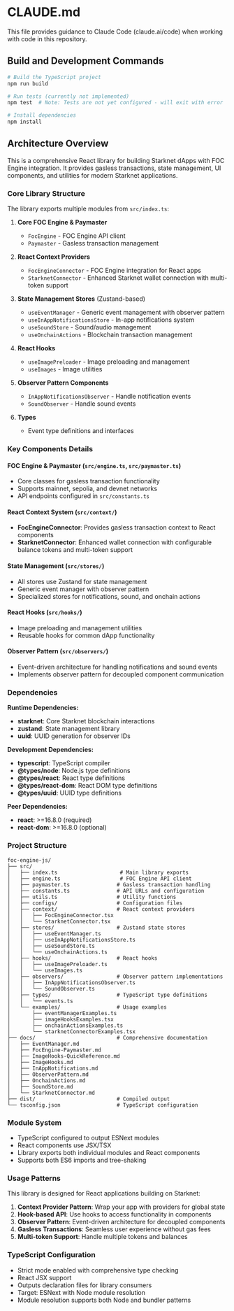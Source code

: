 # CLAUDE.md

This file provides guidance to Claude Code (claude.ai/code) when working with code in this repository.

## Build and Development Commands

```bash
# Build the TypeScript project
npm run build

# Run tests (currently not implemented)
npm test  # Note: Tests are not yet configured - will exit with error

# Install dependencies
npm install
```

## Architecture Overview

This is a comprehensive React library for building Starknet dApps with FOC Engine integration. It provides gasless transactions, state management, UI components, and utilities for modern Starknet applications.

### Core Library Structure

The library exports multiple modules from `src/index.ts`:

1. **Core FOC Engine & Paymaster**
   - `FocEngine` - FOC Engine API client
   - `Paymaster` - Gasless transaction management

2. **React Context Providers** 
   - `FocEngineConnector` - FOC Engine integration for React apps
   - `StarknetConnector` - Enhanced Starknet wallet connection with multi-token support

3. **State Management Stores** (Zustand-based)
   - `useEventManager` - Generic event management with observer pattern
   - `useInAppNotificationsStore` - In-app notifications system
   - `useSoundStore` - Sound/audio management
   - `useOnchainActions` - Blockchain transaction management

4. **React Hooks**
   - `useImagePreloader` - Image preloading and management
   - `useImages` - Image utilities

5. **Observer Pattern Components**
   - `InAppNotificationsObserver` - Handle notification events
   - `SoundObserver` - Handle sound events

6. **Types**
   - Event type definitions and interfaces

### Key Components Details

#### FOC Engine & Paymaster (`src/engine.ts`, `src/paymaster.ts`)
- Core classes for gasless transaction functionality
- Supports mainnet, sepolia, and devnet networks
- API endpoints configured in `src/constants.ts`

#### React Context System (`src/context/`)
- **FocEngineConnector**: Provides gasless transaction context to React components
- **StarknetConnector**: Enhanced wallet connection with configurable balance tokens and multi-token support

#### State Management (`src/stores/`)
- All stores use Zustand for state management
- Generic event manager with observer pattern
- Specialized stores for notifications, sound, and onchain actions

#### React Hooks (`src/hooks/`)
- Image preloading and management utilities
- Reusable hooks for common dApp functionality

#### Observer Pattern (`src/observers/`)
- Event-driven architecture for handling notifications and sound events
- Implements observer pattern for decoupled component communication

### Dependencies

**Runtime Dependencies:**
- **starknet**: Core Starknet blockchain interactions
- **zustand**: State management library
- **uuid**: UUID generation for observer IDs

**Development Dependencies:**
- **typescript**: TypeScript compiler
- **@types/node**: Node.js type definitions
- **@types/react**: React type definitions  
- **@types/react-dom**: React DOM type definitions
- **@types/uuid**: UUID type definitions

**Peer Dependencies:**
- **react**: >=16.8.0 (required)
- **react-dom**: >=16.8.0 (optional)

### Project Structure

```
foc-engine-js/
├── src/
│   ├── index.ts                    # Main library exports
│   ├── engine.ts                   # FOC Engine API client
│   ├── paymaster.ts               # Gasless transaction handling
│   ├── constants.ts               # API URLs and configuration
│   ├── utils.ts                   # Utility functions
│   ├── configs/                   # Configuration files
│   ├── context/                   # React context providers
│   │   ├── FocEngineConnector.tsx
│   │   └── StarknetConnector.tsx
│   ├── stores/                    # Zustand state stores
│   │   ├── useEventManager.ts
│   │   ├── useInAppNotificationsStore.ts
│   │   ├── useSoundStore.ts
│   │   └── useOnchainActions.ts
│   ├── hooks/                     # React hooks
│   │   ├── useImagePreloader.ts
│   │   └── useImages.ts
│   ├── observers/                 # Observer pattern implementations
│   │   ├── InAppNotificationsObserver.ts
│   │   └── SoundObserver.ts
│   ├── types/                     # TypeScript type definitions
│   │   └── events.ts
│   └── examples/                  # Usage examples
│       ├── eventManagerExamples.ts
│       ├── imageHooksExamples.tsx
│       ├── onchainActionsExamples.ts
│       └── starknetConnectorExamples.tsx
├── docs/                          # Comprehensive documentation
│   ├── EventManager.md
│   ├── FocEngine-Paymaster.md
│   ├── ImageHooks-QuickReference.md
│   ├── ImageHooks.md
│   ├── InAppNotifications.md
│   ├── ObserverPattern.md
│   ├── OnchainActions.md
│   ├── SoundStore.md
│   └── StarknetConnector.md
├── dist/                          # Compiled output
└── tsconfig.json                  # TypeScript configuration
```

### Module System

- TypeScript configured to output ESNext modules
- React components use JSX/TSX
- Library exports both individual modules and React components
- Supports both ES6 imports and tree-shaking

### Usage Patterns

This library is designed for React applications building on Starknet:

1. **Context Provider Pattern**: Wrap your app with providers for global state
2. **Hook-based API**: Use hooks to access functionality in components
3. **Observer Pattern**: Event-driven architecture for decoupled components
4. **Gasless Transactions**: Seamless user experience without gas fees
5. **Multi-token Support**: Handle multiple tokens and balances

### TypeScript Configuration

- Strict mode enabled with comprehensive type checking
- React JSX support
- Outputs declaration files for library consumers
- Target: ESNext with Node module resolution
- Module resolution supports both Node and bundler patterns